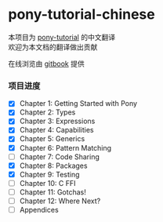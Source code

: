 # pony-tutorial-chinese

本项目为 [pony-tutorial](https://tutorial.ponylang.org/) 的中文翻译  
欢迎为本文档的翻译做出贡献

在线浏览由 [gitbook](https://hanaasagi.gitbooks.io/pony-tutorial-chinese/content/) 提供

### 项目进度

- [x] Chapter 1: Getting Started with Pony
- [x] Chapter 2: Types
- [x] Chapter 3: Expressions
- [x] Chapter 4: Capabilities
- [x] Chapter 5: Generics
- [x] Chapter 6: Pattern Matching
- [ ] Chapter 7: Code Sharing
- [x] Chapter 8: Packages
- [x] Chapter 9: Testing
- [ ] Chapter 10: C FFI
- [ ] Chapter 11: Gotchas!
- [ ] Chapter 12: Where Next?
- [ ] Appendices
